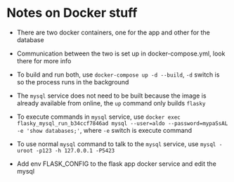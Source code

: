 # Notes on Docker stuff

- There are two docker containers, one for the app and other for the database
- Communication between the two is set up in docker-compose.yml, look there for more info
- To build and run both, use ```docker-compose up -d --build```, ```-d``` switch is so the process runs in the background
- The ```mysql``` service does not need to be built because the image is already available from online, the ```up``` command only builds ```flasky```
- To execute commands in ```mysql``` service, use ```docker exec flasky_mysql_run_b34ccf7846ad mysql --user=aldo --password=mypaSsAL -e 'show databases;'```, where ```-e``` switch is execute command
- To use normal ```mysql``` command to talk to the ```mysql``` service, use ```mysql -uroot -p123 -h 127.0.0.1 -P5423```

- Add env FLASK_CONFIG to the flask app docker service and edit the mysql 
